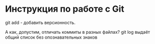  # Инструкция по работе с Git
git add - добавить версионность.
















 А как, допустим, отличать коммиты в разных файлах?
git log выдаёт общий список без опознавательных знаков
